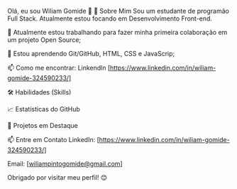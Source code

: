 Olá, eu sou Wiliam Gomide 👋
🚀 Sobre Mim
Sou um estudante de programão Full Stack. Atualmente estou focando em Desenvolvimento Front-end.

🔭 Atualmente estou trabalhando para fazer minha primeira colaboração em um projeto Open Source;

🌱 Estou aprendendo Git/GitHub, HTML, CSS e JavaScrip;

📫 Como me encontrar: Linkendln [https://www.linkedin.com/in/wiliam-gomide-324590233/]

🛠️ Habilidades (Skills)


📈 Estatísticas do GitHub

🌟 Projetos em Destaque

📫 Entre em Contato
LinkedIn: [https://www.linkedin.com/in/wiliam-gomide-324590233/]

Email: [wiliampintogomide@gmail.com]

Obrigado por visitar meu perfil! 😊
